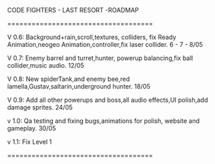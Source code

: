 CODE FIGHTERS - LAST RESORT -ROADMAP

====================================

V 0.6: Background+rain,scroll,textures, colliders, fix Ready Animation,neogeo Animation,controller,fix laser collider. 6 - 7 - 8/05

V 0.7: Enemy barrel and turret,hunter, powerup balancing,fix ball collider,music audio. 12/05

V 0.8: New spiderTank,and enemy bee,red lamella,Gustav,saltarin,underground hunter. 18/05

V 0.9: Add all other powerups and boss,all audio effects,UI polish,add damage sprites. 24/05

v 1.0: Qa testing and fixing bugs,animations for polish, website and gameplay. 30/05

v 1.1: Fix Level 1

====================================

